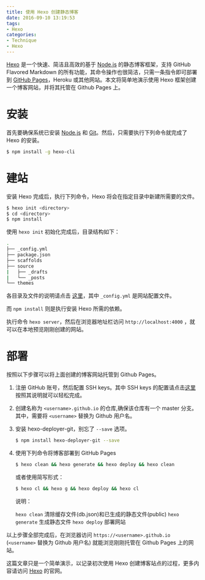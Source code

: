 ```yaml
---
title: 使用 Hexo 创建静态博客
date: 2016-09-10 13:19:53
tags:
- Hexo
categories:
- Technique
- Hexo
---
```


[Hexo](https://hexo.io "Hexo's Homepage") 是一个快速、简洁且高效的基于 [Node.js](https://nodejs.org "Node.js's Homepage") 的静态博客框架，支持 GitHub Flavored Markdown 的所有功能，其命令操作也很简洁，只需一条指令即可部署到 [GitHub Pages](https://help.github.com/articles/what-is-github-pages/)，Heroku 或其他网站。本文将简单地演示使用 Hexo 框架创建一个博客网站，并将其托管在 Github Pages 上。

<!-- more -->

# 安装

首先要确保系统已安装 [Node.js](https://nodejs.org "Node.js's Homepage") 和 [Git](https://git-scm.com/ "Git's Homepage")。然后，只需要执行下列命令就完成了 Hexo 的安装。

```bash
$ npm install -g hexo-cli
```

# 建站

安装 Hexo 完成后，执行下列命令，Hexo 将会在指定目录中新建所需要的文件。

```bash
$ hexo init <directory>
$ cd <directory>
$ npm install
```

使用 `hexo init` 初始化完成后，目录结构如下：

```bash
.
├── _config.yml
├── package.json
├── scaffolds
├── source
|   ├── _drafts
|   └── _posts
└── themes
```

各目录及文件的说明请点击 [这里](https://hexo.io/zh-cn/docs/setup.html)，其中 `_config.yml` 是网站配置文件。

而 `npm install` 则是执行安装 Hexo 所需的依赖。

执行命令 `hexo server`，然后在浏览器地址栏访问 `http://localhost:4000` ，就可以在本地预览刚刚创建的网站。

# 部署

按照以下步骤可以将上面创建的博客网站托管到 Github Pages。

1. 注册 GitHub 账号，然后配置 SSH keys。其中 SSH keys 的配置请点击[这里](https://help.github.com/articles/generating-an-ssh-key/)
   按照其说明就可以轻松完成。

2. 创建名称为 `<username>.github.io` 的仓库,确保该仓库有一个 master 分支。其中，需要将 `<username>` 替换为 Github 用户名。

3. 安装 hexo-deployer-git，别忘了 `--save` 选项。

   ```bash
   $ npm install hexo-deployer-git --save
   ```

4. 使用下列命令将博客部署到 GitHub Pages

   ```bash
   $ hexo clean && hexo generate && hexo deploy && hexo clean
   ```
   或者使用简写形式：

   ```bash
   $ hexo cl && hexo g && hexo deploy && hexo cl
   ```

   说明：

   `hexo clean` 清除缓存文件(db.json)和已生成的静态文件(public)
   `hexo generate` 生成静态文件
   `hexo deploy` 部署网站

以上步骤全部完成后，在浏览器访问 `https://<username>.github.io` (`<username>` 替换为 Github 用户名) 就能浏览刚刚托管在 Github Pages 上的网站。

这篇文章只是一个简单演示，以记录初次使用 Hexo 创建博客站点的过程，更多内容请访问 [Hexo](https://hexo.io "Hexo's Homepage") 的官网。
